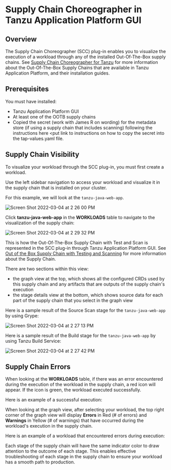 # Supply Chain Choreographer in Tanzu Application Platform GUI

## <a id="overview"></a> Overview

The Supply Chain Choreographer (SCC) plug-in enables you to visualize the execution of a workload through any of the installed Out-Of-The-Box supply chains. See [Supply Chain Choreographer for Tanzu](../../scc/about.md) for more information about the Out-Of-The-Box Supply Chains that are available in Tanzu Application Platform, and their installation guides.

## <a id="prerequisites"></a> Prerequisites

You must have installed: 
- Tanzu Application Platform GUI
- At least one of the OOTB supply chains
- Copied the secret (work with James R on wording) for the metadata store (if using a supply chain that includes scanning) following the instructions here <put link to instructions on how to copy the secret into the tap-values.yaml file. 

## <a id="sc-visibility"></a> Supply Chain Visibility

To visualize your workload through the SCC plug-in, you must first create a workload.

Use the left sidebar navigation to access your workload and visualize it in the supply chain that is installed on your cluster.

For this example, we will look at the `tanzu-java-web-app`.

![Screen Shot 2022-03-04 at 2 26 00 PM](https://user-images.githubusercontent.com/94395371/156849927-498524fc-4c92-4bee-8680-5de0c9f9cf84.png)

Click **tanzu-java-web-app** in the **WORKLOADS** table to navigate to the visualization of the supply chain:

![Screen Shot 2022-03-04 at 2 29 32 PM](https://user-images.githubusercontent.com/94395371/156849831-6ab69788-2269-4087-a9e7-b65853e898e7.png)

This is how the Out-Of-The-Box Supply Chain with Test and Scan is represented in the SCC plug-in through Tanzu Application Platform GUI. See [Out of the Box Supply Chain with Testing and Scanning](../../scc/ootb-supply-chain-testing-scanning.md) for more information about the Supply Chain.

There are two sections within this view:

- the graph view at the top, which shows all the configured CRDs used by this supply chain and any artifacts that are outputs of the supply chain's execution
- the stage details view at the bottom, which shows source data for each part of the supply chain that you select in the graph view

Here is a sample result of the Source Scan stage for the `tanzu-java-web-app` by using Grype:

![Screen Shot 2022-03-04 at 2 27 13 PM](https://user-images.githubusercontent.com/94395371/156852212-61ee065d-20a3-43df-8191-f0ca9fedb18e.png)

Here is a sample result of the Build stage for the `tanzu-java-web-app` by using Tanzu Build Service:

![Screen Shot 2022-03-04 at 2 27 42 PM](https://user-images.githubusercontent.com/94395371/156852521-d0e1582d-4341-472e-8d34-64b9fbaa62a8.png)

## <a id="sc-errors"></a> Supply Chain Errors

When looking at the **WORKLOADS** table, if there was an error encountered during the execution of the workload in the supply chain, a red icon will appear. If the icon is green, the workload executed successfully. 

Here is an example of a successful execution: 
<insert image here for list of workloads with all green>
  
When looking at the graph view, after selecting your workload, the top right corner of the graph view will display **Errors** in Red (# of errors) and **Warnings** in Yellow (# of warnings) that have occurred during the workload's execution in the supply chain. 
  
Here is an example of a workload that encountered errors during execution:  
<insert image here for errors in execution>
  
Each stage of the supply chain will have the same indicator color to draw attention to the outcome of each stage. This enables effective troubleshooting of each stage in the supply chain to ensure your workload has a smooth path to production.  
